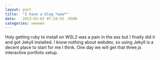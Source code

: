 ```yaml
---
layout: post
title:  "I have a blog *wow*"
date:   2023-03-02 07:24:55 -0500
categories: weeeee
---
```

Holy getting ruby to install on WSL2 was a pain in the ass but I finally did it and got Jekyll installed. I know nothing about webdev, so using Jekyll is a decent place to start for me I think. One day we will get that three.js interactive portfolio setup. 

